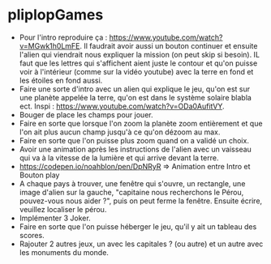 # pliplopGames

- Pour l'intro reproduire ça : https://www.youtube.com/watch?v=MGwk1h0LmFE. Il faudrait avoir aussi un bouton continuer et ensuite l'alien qui viendrait nous expliquer la mission (on peut skip si besoin). IL faut que les lettres qui s'affichent aient juste le contour et qu'on puisse voir à l'intérieur (comme sur la vidéo youtube) avec la terre en fond et les étoiles en fond aussi.
- Faire une sorte d'intro avec un alien qui explique le jeu, qu'on est sur une planète appelée la terre, qu'on est dans le système solaire blabla ect. Inspi : https://www.youtube.com/watch?v=ODa0AufitVY.
- Bouger de place les champs pour jouer.
- Faire en sorte que lorsque l'on zoom la planète zoom entièrement et que l'on ait plus aucun champ jusqu'à ce qu'on dézoom au max.
- Faire en sorte que l'on puisse plus zoom quand on a validé un choix.
- Avoir une animation après les instructions de l'alien avec un vaisseau qui va à la vitesse de la lumière et qui arrive devant la terre.
- https://codepen.io/noahblon/pen/DpNRyR => Animation entre Intro et Bouton play
- A chaque pays à trouver, une fenêtre qui s'ouvre, un rectangle, une image d'alien sur la gauche, "capitaine nous recherchons le Pérou, pouvez-vous nous aider ?", puis on peut ferme la fenêtre. Ensuite écrire, veuillez localiser le pérou.
- Implémenter 3 Joker.
- Faire en sorte que l'on puisse héberger le jeu, qu'il y ait un tableau des scores.
- Rajouter 2 autres jeux, un avec les capitales ? (ou autre) et un autre avec les monuments du monde.
